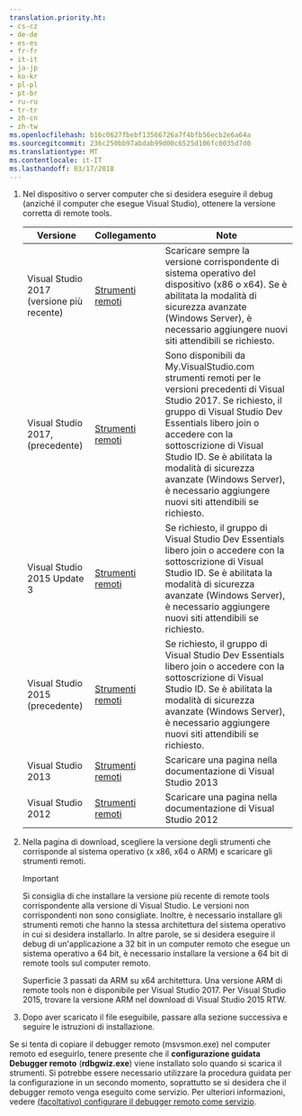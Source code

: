```yaml
---
translation.priority.ht:
- cs-cz
- de-de
- es-es
- fr-fr
- it-it
- ja-jp
- ko-kr
- pl-pl
- pt-br
- ru-ru
- tr-tr
- zh-cn
- zh-tw
ms.openlocfilehash: b16c0627fbebf13566726a7f4bfb56ecb2e6a64a
ms.sourcegitcommit: 236c250bb97abdab99d00c6525d106fc0035d7d0
ms.translationtype: MT
ms.contentlocale: it-IT
ms.lasthandoff: 03/17/2018
---
```

1.  Nel dispositivo o server computer che si desidera eseguire il debug (anziché il computer che esegue Visual Studio), ottenere la versione corretta di remote tools.

    |Versione|Collegamento|Note|
    |-|-|-|
    |Visual Studio 2017 (versione più recente)|[Strumenti remoti](https://www.visualstudio.com/downloads/#remote-tools-for-visual-studio-2017)|Scaricare sempre la versione corrispondente di sistema operativo del dispositivo (x86 o x64). Se è abilitata la modalità di sicurezza avanzate (Windows Server), è necessario aggiungere nuovi siti attendibili se richiesto.|
    |Visual Studio 2017, (precedente)|[Strumenti remoti](https://my.visualstudio.com/Downloads?q=remote%20tools%20visual%20studio%202017)|Sono disponibili da My.VisualStudio.com strumenti remoti per le versioni precedenti di Visual Studio 2017. Se richiesto, il gruppo di Visual Studio Dev Essentials libero join o accedere con la sottoscrizione di Visual Studio ID. Se è abilitata la modalità di sicurezza avanzate (Windows Server), è necessario aggiungere nuovi siti attendibili se richiesto.|
    |Visual Studio 2015 Update 3|[Strumenti remoti](https://my.visualstudio.com/Downloads?q=remote%20tools%20visual%20studio%202015)|Se richiesto, il gruppo di Visual Studio Dev Essentials libero join o accedere con la sottoscrizione di Visual Studio ID. Se è abilitata la modalità di sicurezza avanzate (Windows Server), è necessario aggiungere nuovi siti attendibili se richiesto.|
    |Visual Studio 2015 (precedente)|[Strumenti remoti](https://my.visualstudio.com/Downloads?q=remote%20tools%20visual%20studio%202015)|Se richiesto, il gruppo di Visual Studio Dev Essentials libero join o accedere con la sottoscrizione di Visual Studio ID. Se è abilitata la modalità di sicurezza avanzate (Windows Server), è necessario aggiungere nuovi siti attendibili se richiesto.|
    |Visual Studio 2013|[Strumenti remoti](https://msdn.microsoft.com/library/bt727f1t(v=vs.120).aspx#BKMK_Installing_the_Remote_Tools)|Scaricare una pagina nella documentazione di Visual Studio 2013|
    |Visual Studio 2012|[Strumenti remoti](https://msdn.microsoft.com/library/bt727f1t(v=vs.110).aspx#BKMK_Installing_the_Remote_Tools)|Scaricare una pagina nella documentazione di Visual Studio 2012|
  
2.  Nella pagina di download, scegliere la versione degli strumenti che corrisponde al sistema operativo (x x86, x64 o ARM) e scaricare gli strumenti remoti.
  
    > [!IMPORTANT]
    >  Si consiglia di che installare la versione più recente di remote tools corrispondente alla versione di Visual Studio. Le versioni non corrispondenti non sono consigliate. Inoltre, è necessario installare gli strumenti remoti che hanno la stessa architettura del sistema operativo in cui si desidera installarlo. In altre parole, se si desidera eseguire il debug di un'applicazione a 32 bit in un computer remoto che esegue un sistema operativo a 64 bit, è necessario installare la versione a 64 bit di remote tools sul computer remoto. 
    >   
    >  Superficie 3 passati da ARM su x64 architettura. Una versione ARM di remote tools non è disponibile per Visual Studio 2017. Per Visual Studio 2015, trovare la versione ARM nel download di Visual Studio 2015 RTW.
  
3.  Dopo aver scaricato il file eseguibile, passare alla sezione successiva e seguire le istruzioni di installazione.

Se si tenta di copiare il debugger remoto (msvsmon.exe) nel computer remoto ed eseguirlo, tenere presente che il **configurazione guidata Debugger remoto** (**rdbgwiz.exe**) viene installato solo quando si scarica il strumenti. Si potrebbe essere necessario utilizzare la procedura guidata per la configurazione in un secondo momento, soprattutto se si desidera che il debugger remoto venga eseguito come servizio. Per ulteriori informazioni, vedere [(facoltativo) configurare il debugger remoto come servizio](../../debugger/remote-debugging.md#bkmk_configureService).
